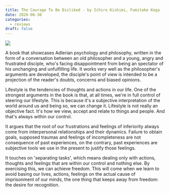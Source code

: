```yaml
---
title: The Courage To Be Disliked - by Ichiro Kishimi, Fumitake Koga
date: 2020-06-30
categories:
  - reviews
draft: false
---
```


![](https://i.gr-assets.com/images/S/compressed.photo.goodreads.com/books/1545421684l/43306206._SY475_.jpg)

A book that showcases Adlerian psychology and philosophy, written in the form of a conversation between an old philosopher and a young, angry and frustrated disciple, who's facing disappointment from being an spectator of his unchanging and unfulfilling life. It works very well as the philosopher's arguments are developed, the disciple's point of view is intended to be a projection of the reader's doubts, concerns and biased opinions.

Lifestyle is the tendencies of thoughts and actions in our life. One of the strongest arguments in the book is that, at all times, we're in full control of steering our lifestyle. This is because it's a subjective interpretation of the world around us and being so, we can change it. Lifestyle is not really an objective fact. It's how we view, accept and relate to things and people. And that's always within our control.

It argues that the root of our frustrations and feelings of inferiority always come from interpersonal relationships and their dynamics. Failure to obtain goals, supposed traumas and feelings of incompleteness are not consequence of past experiences, on the contrary, past experiences are subjective tools we use in the present to justify those feelings.

It touches on 'separating tasks', which means dealing only with actions, thoughts and feelings that are within our control and nothing else. By exercising this, we can achieve freedom. This will come when we learn to avoid basing our lives, actions, feelings on the actual cause of imprisonment of our minds, the one thing that keeps away from freedom: the desire for recognition.
